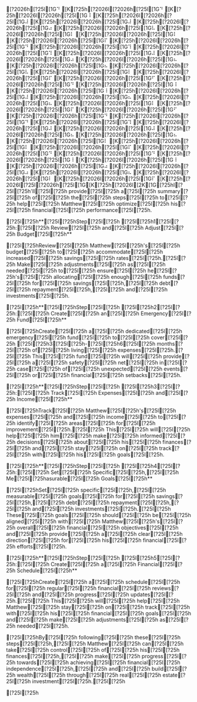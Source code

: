 [?2026h[?25l[1G⠙ [K[?25h[?2026l[?2026h[?25l[1G⠙ [K[?25h[?2026l[?2026h[?25l[1G⠸ [K[?25h[?2026l[?2026h[?25l[1G⠼ [K[?25h[?2026l[?2026h[?25l[1G⠼ [K[?25h[?2026l[?2026h[?25l[1G⠴ [K[?25h[?2026l[?2026h[?25l[1G⠧ [K[?25h[?2026l[?2026h[?25l[1G⠇ [K[?25h[?2026l[?2026h[?25l[1G⠇ [K[?25h[?2026l[?2026h[?25l[1G⠏ [K[?25h[?2026l[?2026h[?25l[1G⠙ [K[?25h[?2026l[?2026h[?25l[1G⠹ [K[?25h[?2026l[?2026h[?25l[1G⠹ [K[?25h[?2026l[?2026h[?25l[1G⠼ [K[?25h[?2026l[?2026h[?25l[1G⠴ [K[?25h[?2026l[?2026h[?25l[1G⠦ [K[?25h[?2026l[?2026h[?25l[1G⠦ [K[?25h[?2026l[?2026h[?25l[1G⠧ [K[?25h[?2026l[?2026h[?25l[1G⠇ [K[?25h[?2026l[?2026h[?25l[1G⠏ [K[?25h[?2026l[?2026h[?25l[1G⠋ [K[?25h[?2026l[?2026h[?25l[1G⠙ [K[?25h[?2026l[?2026h[?25l[1G⠸ [K[?25h[?2026l[?2026h[?25l[1G⠸ [K[?25h[?2026l[?2026h[?25l[1G⠼ [K[?25h[?2026l[?2026h[?25l[1G⠦ [K[?25h[?2026l[?2026h[?25l[1G⠦ [K[?25h[?2026l[?2026h[?25l[1G⠇ [K[?25h[?2026l[?2026h[?25l[1G⠏ [K[?25h[?2026l[?2026h[?25l[1G⠋ [K[?25h[?2026l[?2026h[?25l[1G⠙ [K[?25h[?2026l[?2026h[?25l[1G⠙ [K[?25h[?2026l[?2026h[?25l[1G⠹ [K[?25h[?2026l[?2026h[?25l[1G⠼ [K[?25h[?2026l[?2026h[?25l[1G⠼ [K[?25h[?2026l[?2026h[?25l[1G⠦ [K[?25h[?2026l[?2026h[?25l[1G⠦ [K[?25h[?2026l[?2026h[?25l[1G⠇ [K[?25h[?2026l[?2026h[?25l[1G⠇ [K[?25h[?2026l[?2026h[?25l[1G⠏ [K[?25h[?2026l[?2026h[?25l[1G⠙ [K[?25h[?2026l[?2026h[?25l[1G⠙ [K[?25h[?2026l[?2026h[?25l[1G⠸ [K[?25h[?2026l[?2026h[?25l[1G⠸ [K[?25h[?2026l[?2026h[?25l[1G⠴ [K[?25h[?2026l[?2026h[?25l[1G⠴ [K[?25h[?2026l[?2026h[?25l[1G⠦ [K[?25h[?2026l[?2026h[?25l[1G⠇ [K[?25h[?2026l[?2026h[?25l[1G⠏ [K[?25h[?2026l[?25l[?2026h[?25l[1G[K[?25h[?2026l[2K[1G[?25hI[?25l[?25h'll[?25l[?25h provide[?25l[?25h a[?25l[?25h summary[?25l[?25h of[?25l[?25h the[?25l[?25h steps[?25l[?25h to[?25l[?25h help[?25l[?25h Matthew[?25l[?25h optimize[?25l[?25h his[?25l[?25h financial[?25l[?25h performance[?25l[?25h.

[?25l[?25h**[?25l[?25hStep[?25l[?25h [?25l[?25h1[?25l[?25h:[?25l[?25h Review[?25l[?25h and[?25l[?25h Adjust[?25l[?25h Budget[?25l[?25h**

[?25l[?25hReview[?25l[?25h Matthew[?25l[?25h's[?25l[?25h budget[?25l[?25h to[?25l[?25h accommodate[?25l[?25h increased[?25l[?25h savings[?25l[?25h rates[?25l[?25h.[?25l[?25h Make[?25l[?25h adjustments[?25l[?25h as[?25l[?25h needed[?25l[?25h to[?25l[?25h ensure[?25l[?25h he[?25l[?25h's[?25l[?25h allocating[?25l[?25h enough[?25l[?25h funds[?25l[?25h for[?25l[?25h savings[?25l[?25h,[?25l[?25h debt[?25l[?25h repayment[?25l[?25h,[?25l[?25h and[?25l[?25h investments[?25l[?25h.

[?25l[?25h**[?25l[?25hStep[?25l[?25h [?25l[?25h2[?25l[?25h:[?25l[?25h Create[?25l[?25h an[?25l[?25h Emergency[?25l[?25h Fund[?25l[?25h**

[?25l[?25hCreate[?25l[?25h a[?25l[?25h dedicated[?25l[?25h emergency[?25l[?25h fund[?25l[?25h to[?25l[?25h cover[?25l[?25h [?25l[?25h3[?25l[?25h-[?25l[?25h6[?25l[?25h months[?25l[?25h of[?25l[?25h living[?25l[?25h expenses[?25l[?25h.[?25l[?25h This[?25l[?25h fund[?25l[?25h will[?25l[?25h provide[?25l[?25h a[?25l[?25h safety[?25l[?25h net[?25l[?25h in[?25l[?25h case[?25l[?25h of[?25l[?25h unexpected[?25l[?25h events[?25l[?25h or[?25l[?25h financial[?25l[?25h setbacks[?25l[?25h.

[?25l[?25h**[?25l[?25hStep[?25l[?25h [?25l[?25h3[?25l[?25h:[?25l[?25h Track[?25l[?25h Expenses[?25l[?25h and[?25l[?25h Income[?25l[?25h**

[?25l[?25hTrack[?25l[?25h Matthew[?25l[?25h's[?25l[?25h expenses[?25l[?25h and[?25l[?25h income[?25l[?25h to[?25l[?25h identify[?25l[?25h areas[?25l[?25h for[?25l[?25h improvement[?25l[?25h.[?25l[?25h This[?25l[?25h will[?25l[?25h help[?25l[?25h him[?25l[?25h make[?25l[?25h informed[?25l[?25h decisions[?25l[?25h about[?25l[?25h his[?25l[?25h finances[?25l[?25h and[?25l[?25h stay[?25l[?25h on[?25l[?25h track[?25l[?25h with[?25l[?25h his[?25l[?25h goals[?25l[?25h.

[?25l[?25h**[?25l[?25hStep[?25l[?25h [?25l[?25h4[?25l[?25h:[?25l[?25h Set[?25l[?25h Specific[?25l[?25h,[?25l[?25h Me[?25l[?25hasurable[?25l[?25h Goals[?25l[?25h**

[?25l[?25hSet[?25l[?25h specific[?25l[?25h,[?25l[?25h measurable[?25l[?25h goals[?25l[?25h for[?25l[?25h savings[?25l[?25h,[?25l[?25h debt[?25l[?25h repayment[?25l[?25h,[?25l[?25h and[?25l[?25h investments[?25l[?25h.[?25l[?25h These[?25l[?25h goals[?25l[?25h should[?25l[?25h be[?25l[?25h aligned[?25l[?25h with[?25l[?25h Matthew[?25l[?25h's[?25l[?25h overall[?25l[?25h financial[?25l[?25h objectives[?25l[?25h and[?25l[?25h provide[?25l[?25h a[?25l[?25h clear[?25l[?25h direction[?25l[?25h for[?25l[?25h his[?25l[?25h financial[?25l[?25h efforts[?25l[?25h.

[?25l[?25h**[?25l[?25hStep[?25l[?25h [?25l[?25h5[?25l[?25h:[?25l[?25h Create[?25l[?25h a[?25l[?25h Financial[?25l[?25h Schedule[?25l[?25h**

[?25l[?25hCreate[?25l[?25h a[?25l[?25h schedule[?25l[?25h for[?25l[?25h regular[?25l[?25h financial[?25l[?25h reviews[?25l[?25h and[?25l[?25h progress[?25l[?25h updates[?25l[?25h.[?25l[?25h This[?25l[?25h will[?25l[?25h help[?25l[?25h Matthew[?25l[?25h stay[?25l[?25h on[?25l[?25h track[?25l[?25h with[?25l[?25h his[?25l[?25h financial[?25l[?25h goals[?25l[?25h and[?25l[?25h make[?25l[?25h adjustments[?25l[?25h as[?25l[?25h needed[?25l[?25h.

[?25l[?25hBy[?25l[?25h following[?25l[?25h these[?25l[?25h steps[?25l[?25h,[?25l[?25h Matthew[?25l[?25h can[?25l[?25h take[?25l[?25h control[?25l[?25h of[?25l[?25h his[?25l[?25h finances[?25l[?25h,[?25l[?25h make[?25l[?25h progress[?25l[?25h towards[?25l[?25h achieving[?25l[?25h financial[?25l[?25h independence[?25l[?25h,[?25l[?25h and[?25l[?25h build[?25l[?25h wealth[?25l[?25h through[?25l[?25h real[?25l[?25h estate[?25l[?25h investment[?25l[?25h.[?25l[?25h

[?25l[?25h
